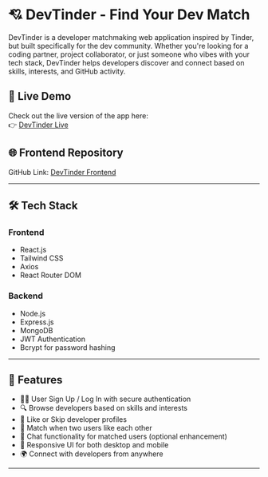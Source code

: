 # 💘 DevTinder - Find Your Dev Match

DevTinder is a developer matchmaking web application inspired by Tinder, but built specifically for the dev community. Whether you're looking for a coding partner, project collaborator, or just someone who vibes with your tech stack, DevTinder helps developers discover and connect based on skills, interests, and GitHub activity.

## 🔗 Live Demo
Check out the live version of the app here:  
👉 [DevTinder Live](ijjurouthu.duckdns.org)

## 🌐 Frontend Repository
GitHub Link: [DevTinder Frontend](https://github.com/hemanthijjurouthu/devtinder_frontend)

---

## 🛠️ Tech Stack

### Frontend
- React.js
- Tailwind CSS
- Axios
- React Router DOM

### Backend
- Node.js
- Express.js
- MongoDB
- JWT Authentication
- Bcrypt for password hashing

---

## 🚀 Features

- 🧑‍💻 User Sign Up / Log In with secure authentication
- 🔍 Browse developers based on skills and interests
- 💖 Like or Skip developer profiles
- 🔁 Match when two users like each other
- 💬 Chat functionality for matched users (optional enhancement)
- 🧾 Responsive UI for both desktop and mobile
- 🌍 Connect with developers from anywhere

---
